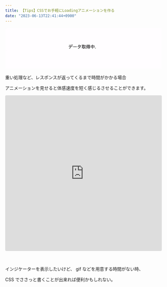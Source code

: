 ```yaml
---
title: 【Tips】CSSでお手軽にLoadingアニメーションを作る
date: "2023-06-13T22:41:44+0900"
---
```


![loading animation](screen.gif)

重い処理など、レスポンスが返ってくるまで時間がかかる場合

アニメーションを見せると体感速度を短く感じるさせることができます。

<iframe src="https://codesandbox.io/embed/pedantic-thunder-j428fy?fontsize=14&hidenavigation=1&theme=dark&view=editor"
     style="width:100%; height:500px; border:0; border-radius: 4px; overflow:hidden; margin-bottom: 30px"
     title="pedantic-thunder-j428fy"
     allow="accelerometer; ambient-light-sensor; camera; encrypted-media; geolocation; gyroscope; hid; microphone; midi; payment; usb; vr; xr-spatial-tracking"
     sandbox="allow-forms allow-modals allow-popups allow-presentation allow-same-origin allow-scripts"
   ></iframe>

インジケーターを表示したいけど、 gif などを用意する時間がない時、

CSS でささっと書くことが出来れば便利かもしれない。
